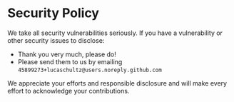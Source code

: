 # Security Policy

We take all security vulnerabilities seriously.
If you have a vulnerability or other security issues to disclose:

- Thank you very much, please do!
- Please send them to us by emailing `45899273+lucaschultz@users.noreply.github.com`

We appreciate your efforts and responsible disclosure and will make every effort to acknowledge your contributions.
